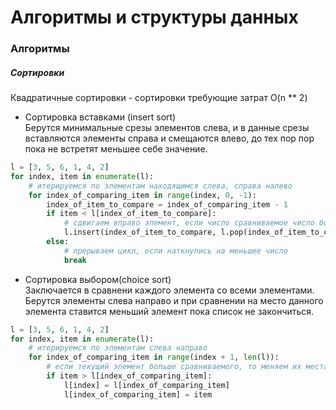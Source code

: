 # Алгоритмы и структуры данных 
### Алгоритмы
##### Сортировки
Квадратичные сортировки - сортировки требующие затрат O(n ** 2)
- Сортировка вставками (insert sort)\
Берутся минимальные срезы элементов слева, и в данные срезы вставляются элементы
  справа и смещаются влево, до тех пор пор пока не встретят меньшее себе значение.
```python
l = [3, 5, 6, 1, 4, 2]
for index, item in enumerate(l):
    # итерируемся по элементам находящимся слева, справа налево
    for index_of_comparing_item in range(index, 0, -1):
        index_of_item_to_compare = index_of_comparing_item - 1
        if item < l[index_of_item_to_compare]:
            # сдвигаем вправо элемент, если число сравниваемое число больше
            l.insert(index_of_item_to_compare, l.pop(index_of_item_to_compare))
        else:
            # прерываем цикл, если наткнулись на меньшее число
            break

```
- Сортировка выбором(choice sort)\
Заключается в сравнени каждого элемента со всеми элементами. Берутся элементы 
  слева направо и при сравнении на место данного элемента ставится меньший элемент
  пока список не закончиться.
  
```python
l = [3, 5, 6, 1, 4, 2]
for index, item in enumerate(l):
    # итерируемся по элементам слева направо
    for index_of_comparing_item in range(index + 1, len(l)):
        # если текущий элемент больше сравниваемого, то меняем их местами
        if item > l[index_of_comparing_item]:
            l[index] = l[index_of_comparing_item]
            l[index_of_comparing_item] = item
```
